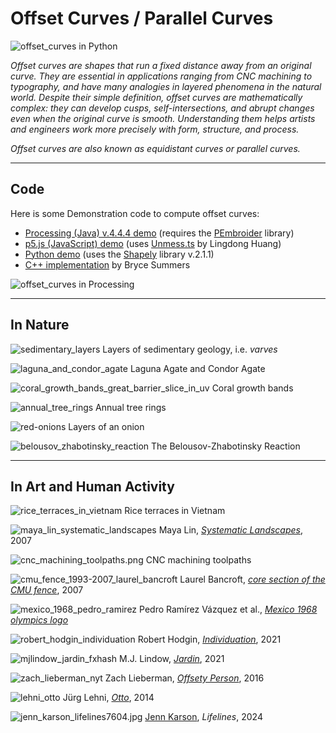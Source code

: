 # Offset Curves / Parallel Curves

![offset_curves in Python](python/wiggly_polyline.png)

*Offset curves are shapes that run a fixed distance away from an original curve. They are essential in applications ranging from CNC machining to typography, and have many analogies in layered phenomena in the natural world. Despite their simple definition, offset curves are mathematically complex: they can develop cusps, self-intersections, and abrupt changes even when the original curve is smooth. Understanding them helps artists and engineers work more precisely with form, structure, and process.*

*Offset curves are also known as equidistant curves or parallel curves.*

---

## Code

Here is some Demonstration code to compute offset curves: 

* [Processing (Java) v.4.4.4 demo](processing/offset_curves/offset_curves.pde) (requires the [PEmbroider](https://github.com/CreativeInquiry/PEmbroider) library)
* [p5.js (JavaScript) demo](p5js/) (uses [Unmess.ts](https://github.com/LingDong-/squiggy) by Lingdong Huang)
* [Python demo](python/README.md) (uses the [Shapely](https://shapely.readthedocs.io/en/stable/) library v.2.1.1)
* [C++ implementation](https://github.com/Bryce-Summers/ofxScribbleSegmenter/blob/master/src/OffsetCurves.cpp) by Bryce Summers


![offset_curves in Processing](processing/offset_curves/offset_curves_output.png)



---

## In Nature


![sedimentary_layers](img/sedimentary_layers.jpg)
Layers of sedimentary geology, i.e. *varves*

![laguna_and_condor_agate](img/laguna_and_condor_agate.jpg)
Laguna Agate and Condor Agate

![coral_growth_bands_great_barrier_slice_in_uv](img/coral_growth_bands_great_barrier_slice_in_uv.jpg)
Coral growth bands

![annual_tree_rings](img/annual_tree_rings.jpg)
Annual tree rings

![red-onions](img/red-onions.jpg)
Layers of an onion

![belousov_zhabotinsky_reaction](img/belousov_zhabotinsky_reaction.jpg)
The Belousov-Zhabotinsky Reaction

---

## In Art and Human Activity

![rice_terraces_in_vietnam](img/rice_terraces_in_vietnam.jpg)
Rice terraces in Vietnam

![maya_lin_systematic_landscapes](img/maya_lin_systematic_landscapes.jpg)
Maya Lin, [*Systematic Landscapes*](https://camstl.org/exhibitions/maya-lin-systematic-landscapes/), 2007

![cnc_machining_toolpaths.png](img/cnc_machining_toolpaths.png)
CNC machining toolpaths

![cmu_fence_1993-2007_laurel_bancroft](img/cmu_fence_1993-2007_laurel_bancroft.jpg)
Laurel Bancroft, [*core section of the CMU fence*](https://www.flickr.com/photos/golanlevin/2426520046), 2007

![mexico_1968_pedro_ramirez](img/mexico_1968_pedro_ramirez.jpg)
Pedro Ramírez Vázquez et al., [*Mexico 1968 olympics logo*](https://www.logohistories.com/p/folk-art-psychedelia)

![robert_hodgin_individuation](img/robert_hodgin_individuation.jpg)
Robert Hodgin, [*Individuation*](https://roberthodgin.com/project/individuation), 2021

![mjlindow_jardin_fxhash](img/mjlindow_jardin_fxhash.jpg)
M.J. Lindow, [*Jardin*](https://www.fxhash.xyz/project/jardin), 2021
![zach_lieberman_nyt](img/zach_lieberman_nyt.jpg)
Zach Lieberman, [*Offsety Person*](https://www.instagram.com/p/BHBKPsgAOA0/), 2016

![lehni_otto](img/lehni_otto.jpg)
Jürg Lehni, [*Otto*](https://vimeo.com/129666491), 2014

![jenn_karson_lifelines7604.jpg](img/jenn_karson_lifelines7604.jpg)
[Jenn Karson](https://jennkarson.studio/), *Lifelines*, 2024
